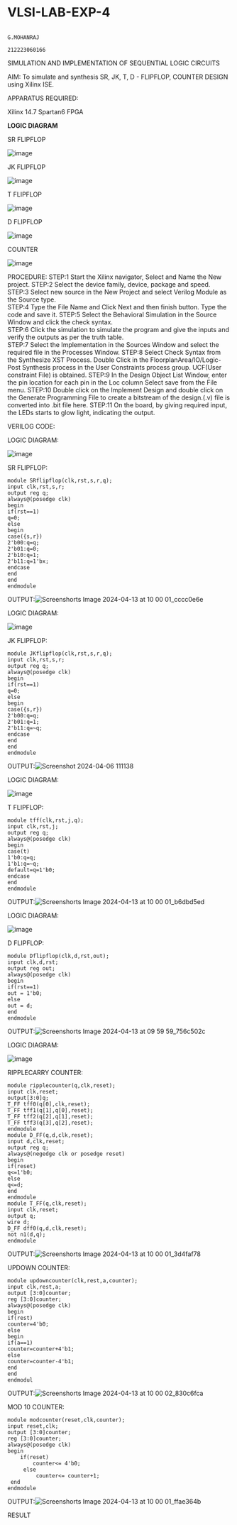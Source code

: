# VLSI-LAB-EXP-4
                                                                                                                                                                                                              G.MOHANRAJ
                                                                                                                                                                                                              212223060166    

SIMULATION AND IMPLEMENTATION OF SEQUENTIAL LOGIC CIRCUITS

AIM: 
 To simulate and synthesis SR, JK, T, D - FLIPFLOP, COUNTER DESIGN using Xilinx ISE.

APPARATUS REQUIRED:

Xilinx 14.7
Spartan6 FPGA

**LOGIC DIAGRAM**

SR FLIPFLOP

![image](https://github.com/navaneethans/VLSI-LAB-EXP-4/assets/6987778/77fb7f38-5649-4778-a987-8468df9ea3c3)


JK FLIPFLOP

![image](https://github.com/navaneethans/VLSI-LAB-EXP-4/assets/6987778/1510e030-4ddc-42b1-88ce-d00f6f0dc7e6)

T FLIPFLOP

![image](https://github.com/navaneethans/VLSI-LAB-EXP-4/assets/6987778/7a020379-efb1-4104-85ee-439d660baa08)


D FLIPFLOP

![image](https://github.com/navaneethans/VLSI-LAB-EXP-4/assets/6987778/dda843c5-f0a0-4b51-93a2-eaa4b7fa8aa0)


COUNTER

![image](https://github.com/navaneethans/VLSI-LAB-EXP-4/assets/6987778/a1fc5f68-aafb-49a1-93d2-779529f525fa)


  
PROCEDURE:
STEP:1  Start  the Xilinx navigator, Select and Name the New project.
STEP:2  Select the device family, device, package and speed.       
STEP:3  Select new source in the New Project and select Verilog Module as the Source type.                       
STEP:4  Type the File Name and Click Next and then finish button. Type the code and save it.
STEP:5  Select the Behavioral Simulation in the Source Window and click the check syntax.                       
STEP:6  Click the simulation to simulate the program and  give the inputs and verify the outputs as per the truth table.               
STEP:7  Select the Implementation in the Sources Window and select the required file in the Processes Window.
STEP:8  Select Check Syntax from the Synthesize  XST Process. Double Click in the  FloorplanArea/IO/Logic-Post Synthesis process in the User Constraints process group. UCF(User constraint File) is obtained. 
STEP:9  In the Design Object List Window, enter the pin location for each pin in the Loc column Select save from the File menu.
STEP:10 Double click on the Implement Design and double click on the Generate Programming File to create a bitstream of the design.(.v) file is converted into .bit file here.
STEP:11  On the board, by giving required input, the LEDs starts to glow light, indicating the output.

VERILOG CODE:

LOGIC DIAGRAM:

![image](https://github.com/navaneethans/VLSI-LAB-EXP-4/assets/6987778/77fb7f38-5649-4778-a987-8468df9ea3c3)

SR FLIPFLOP:
```
module SRflipflop(clk,rst,s,r,q);
input clk,rst,s,r;
output reg q;
always@(posedge clk)
begin
if(rst==1)
q=0;
else
begin
case({s,r})
2'b00:q=q;
2'b01:q=0;
2'b10:q=1;
2'b11:q=1'bx;
endcase
end 
end
endmodule
```

OUTPUT:![Screenshorts Image 2024-04-13 at 10 00 01_cccc0e6e](https://github.com/Mohanraj7896/VLSI-LAB-EXP-4/assets/166592482/1521f019-5a03-4ac5-aba5-e803e73d033c)

LOGIC DIAGRAM:

![image](https://github.com/navaneethans/VLSI-LAB-EXP-4/assets/6987778/1510e030-4ddc-42b1-88ce-d00f6f0dc7e6)

JK FLIPFLOP:
```
module JKflipflop(clk,rst,s,r,q);
input clk,rst,s,r;
output reg q;
always@(posedge clk)
begin
if(rst==1)
q=0;
else
begin
case({s,r})
2'b00:q=q;
2'b01:q=1;
2'b11:q=~q;
endcase
end 
end
endmodule
```
OUTPUT:![Screenshot 2024-04-06 111138](https://github.com/Mohanraj7896/VLSI-LAB-EXP-4/assets/166592482/ba74630c-893b-4c8e-be63-86afd5b936bf)

LOGIC DIAGRAM:

![image](https://github.com/navaneethans/VLSI-LAB-EXP-4/assets/6987778/7a020379-efb1-4104-85ee-439d660baa08)

T FLIPFLOP:
```
module tff(clk,rst,j,q);
input clk,rst,j;
output reg q;
always@(posedge clk)
begin
case(t)
1'b0:q=q;
1'b1:q=~q;
default=q=1'b0;
endcase
end
endmodule
```
OUTPUT:![Screenshorts Image 2024-04-13 at 10 00 01_b6dbd5ed](https://github.com/Mohanraj7896/VLSI-LAB-EXP-4/assets/166592482/a5052c21-91f8-4279-919d-e0a2313b175d)

LOGIC DIAGRAM:

![image](https://github.com/navaneethans/VLSI-LAB-EXP-4/assets/6987778/dda843c5-f0a0-4b51-93a2-eaa4b7fa8aa0)

D FLIPFLOP:
```
module Dflipflop(clk,d,rst,out);
input clk,d,rst;
output reg out;
always@(posedge clk)
begin
if(rst==1)
out = 1'b0;
else
out = d;
end 
endmodule
```
OUTPUT:![Screenshorts Image 2024-04-13 at 09 59 59_756c502c](https://github.com/Mohanraj7896/VLSI-LAB-EXP-4/assets/166592482/6135817b-ca0f-40f3-b875-ebfeeb6e1ecd)

LOGIC DIAGRAM:

![image](https://github.com/navaneethans/VLSI-LAB-EXP-4/assets/6987778/a1fc5f68-aafb-49a1-93d2-779529f525fa)


RIPPLECARRY COUNTER:
```
module ripplecounter(q,clk,reset);
input clk,reset;
output[3:0]q;
T_FF tff0(q[0],clk,reset);
T_FF tff1(q[1],q[0],reset);
T_FF tff2(q[2],q[1],reset);
T_FF tff3(q[3],q[2],reset);
endmodule
module D_FF(q,d,clk,reset);
input d,clk,reset;
output reg q;
always@(negedge clk or posedge reset)
begin
if(reset)
q<=1'b0;
else
q<=d;
end
endmodule
module T_FF(q,clk,reset);
input clk,reset;
output q;
wire d;
D_FF dff0(q,d,clk,reset);
not n1(d,q);
endmodule
```
OUTPUT:![Screenshorts Image 2024-04-13 at 10 00 01_3d4faf78](https://github.com/Mohanraj7896/VLSI-LAB-EXP-4/assets/166592482/9667d293-d980-4c8f-bd09-2bc8dcbd3636)

UPDOWN COUNTER:
```
module updowncounter(clk,rest,a,counter);
input clk,rest,a;
output [3:0]counter;
reg [3:0]counter;
always@(posedge clk)
begin
if(rest)
counter=4'b0;
else
begin
if(a==1)
counter=counter+4'b1;
else
counter=counter-4'b1;
end
end
endmodul
```
OUTPUT:![Screenshorts Image 2024-04-13 at 10 00 02_830c6fca](https://github.com/Mohanraj7896/VLSI-LAB-EXP-4/assets/166592482/d05773a7-cff0-4e28-aaad-c682fd0b1563)

MOD 10 COUNTER:
```
module modcounter(reset,clk,counter);
input reset,clk;
output [3:0]counter;
reg [3:0]counter;
always@(posedge clk)
begin
    if(reset)
        counter<= 4'b0;
     else
         counter<= counter+1;
 end
endmodule
```
OUTPUT:![Screenshorts Image 2024-04-13 at 10 00 01_ffae364b](https://github.com/Mohanraj7896/VLSI-LAB-EXP-4/assets/166592482/03bb71fa-c95c-463f-86f3-317b3999efc9)

RESULT


